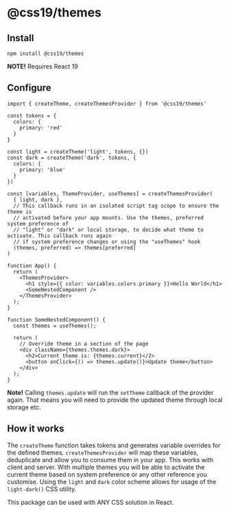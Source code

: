 # @css19/themes

## Install

```shell
npm install @css19/themes
```

**NOTE!** Requires React 19

## Configure

```tsx
import { createTheme, createThemesProvider } from '@css19/themes'

const tokens = {
  colors: {
    primary: 'red'
  }
}

const light = createTheme('light', tokens, {})
const dark = createTheme('dark', tokens, {
  colors: {
    primary: 'blue'
  }
})

const [variables, ThemeProvider, useThemes] = createThemesProvider(
  { light, dark },
  // This callback runs in an isolated script tag scope to ensure the theme is
  // activated before your app mounts. Use the themes, preferred system preference of
  // "light" or "dark" or local storage, to decide what theme to activate. This callback runs again
  // if system preference changes or using the "useThemes" hook
  (themes, preferred) => themes[preferred]
)

function App() {
  return (
    <ThemesProvider>
      <h1 style={{ color: variables.colors.primary }}>Hello World</h1>
      <SomeNestedComponent />
    </ThemesProvider>
  );
}

function SomeNestedComponent() {
  const themes = useThemes();

  return (
    // Override theme in a section of the page
    <div className={themes.themes.dark}>
      <h2>Current theme is: {themes.current}</2>
      <button onClick={() => themes.update()}>Update theme</button>
    </div>
  );
}
```

**Note!** Calling `themes.update` will run the `setTheme` callback of the provider again. That means you will need to provide the updated theme through local storage etc.

## How it works

The `createTheme` function takes tokens and generates variable overrides for the defined themes. `createThemesProvider` will map these variables, deduplicate and allow you to consume them in your app. This works with client and server. With multiple themes you will be able to activate the current theme based on system preference or any other reference you customise. Using the `light` and `dark` color scheme allows for usage of the `light-dark()` CSS utility.

This package can be used with ANY CSS solution in React.

